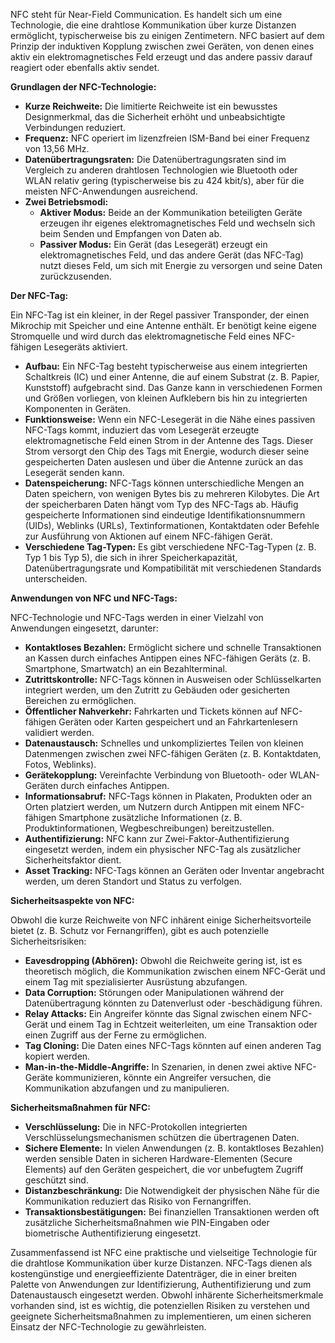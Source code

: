 
NFC steht für Near-Field Communication. Es handelt sich um eine Technologie, die eine drahtlose Kommunikation über kurze Distanzen ermöglicht, typischerweise bis zu einigen Zentimetern. NFC basiert auf dem Prinzip der induktiven Kopplung zwischen zwei Geräten, von denen eines aktiv ein elektromagnetisches Feld erzeugt und das andere passiv darauf reagiert oder ebenfalls aktiv sendet.

**Grundlagen der NFC-Technologie:**

- **Kurze Reichweite:** Die limitierte Reichweite ist ein bewusstes Designmerkmal, das die Sicherheit erhöht und unbeabsichtigte Verbindungen reduziert.
- **Frequenz:** NFC operiert im lizenzfreien ISM-Band bei einer Frequenz von 13,56 MHz.
- **Datenübertragungsraten:** Die Datenübertragungsraten sind im Vergleich zu anderen drahtlosen Technologien wie Bluetooth oder WLAN relativ gering (typischerweise bis zu 424 kbit/s), aber für die meisten NFC-Anwendungen ausreichend.
- **Zwei Betriebsmodi:**
    - **Aktiver Modus:** Beide an der Kommunikation beteiligten Geräte erzeugen ihr eigenes elektromagnetisches Feld und wechseln sich beim Senden und Empfangen von Daten ab.
    - **Passiver Modus:** Ein Gerät (das Lesegerät) erzeugt ein elektromagnetisches Feld, und das andere Gerät (das NFC-Tag) nutzt dieses Feld, um sich mit Energie zu versorgen und seine Daten zurückzusenden.

**Der NFC-Tag:**

Ein NFC-Tag ist ein kleiner, in der Regel passiver Transponder, der einen Mikrochip mit Speicher und eine Antenne enthält. Er benötigt keine eigene Stromquelle und wird durch das elektromagnetische Feld eines NFC-fähigen Lesegeräts aktiviert.

- **Aufbau:** Ein NFC-Tag besteht typischerweise aus einem integrierten Schaltkreis (IC) und einer Antenne, die auf einem Substrat (z. B. Papier, Kunststoff) aufgebracht sind. Das Ganze kann in verschiedenen Formen und Größen vorliegen, von kleinen Aufklebern bis hin zu integrierten Komponenten in Geräten.
- **Funktionsweise:** Wenn ein NFC-Lesegerät in die Nähe eines passiven NFC-Tags kommt, induziert das vom Lesegerät erzeugte elektromagnetische Feld einen Strom in der Antenne des Tags. Dieser Strom versorgt den Chip des Tags mit Energie, wodurch dieser seine gespeicherten Daten auslesen und über die Antenne zurück an das Lesegerät senden kann.
- **Datenspeicherung:** NFC-Tags können unterschiedliche Mengen an Daten speichern, von wenigen Bytes bis zu mehreren Kilobytes. Die Art der speicherbaren Daten hängt vom Typ des NFC-Tags ab. Häufig gespeicherte Informationen sind eindeutige Identifikationsnummern (UIDs), Weblinks (URLs), Textinformationen, Kontaktdaten oder Befehle zur Ausführung von Aktionen auf einem NFC-fähigen Gerät.
- **Verschiedene Tag-Typen:** Es gibt verschiedene NFC-Tag-Typen (z. B. Typ 1 bis Typ 5), die sich in ihrer Speicherkapazität, Datenübertragungsrate und Kompatibilität mit verschiedenen Standards unterscheiden.

**Anwendungen von NFC und NFC-Tags:**

NFC-Technologie und NFC-Tags werden in einer Vielzahl von Anwendungen eingesetzt, darunter:

- **Kontaktloses Bezahlen:** Ermöglicht sichere und schnelle Transaktionen an Kassen durch einfaches Antippen eines NFC-fähigen Geräts (z. B. Smartphone, Smartwatch) an ein Bezahlterminal.
- **Zutrittskontrolle:** NFC-Tags können in Ausweisen oder Schlüsselkarten integriert werden, um den Zutritt zu Gebäuden oder gesicherten Bereichen zu ermöglichen.
- **Öffentlicher Nahverkehr:** Fahrkarten und Tickets können auf NFC-fähigen Geräten oder Karten gespeichert und an Fahrkartenlesern validiert werden.
- **Datenaustausch:** Schnelles und unkompliziertes Teilen von kleinen Datenmengen zwischen zwei NFC-fähigen Geräten (z. B. Kontaktdaten, Fotos, Weblinks).
- **Gerätekopplung:** Vereinfachte Verbindung von Bluetooth- oder WLAN-Geräten durch einfaches Antippen.
- **Informationsabruf:** NFC-Tags können in Plakaten, Produkten oder an Orten platziert werden, um Nutzern durch Antippen mit einem NFC-fähigen Smartphone zusätzliche Informationen (z. B. Produktinformationen, Wegbeschreibungen) bereitzustellen.
- **Authentifizierung:** NFC kann zur Zwei-Faktor-Authentifizierung eingesetzt werden, indem ein physischer NFC-Tag als zusätzlicher Sicherheitsfaktor dient.
- **Asset Tracking:** NFC-Tags können an Geräten oder Inventar angebracht werden, um deren Standort und Status zu verfolgen.

**Sicherheitsaspekte von NFC:**

Obwohl die kurze Reichweite von NFC inhärent einige Sicherheitsvorteile bietet (z. B. Schutz vor Fernangriffen), gibt es auch potenzielle Sicherheitsrisiken:

- **Eavesdropping (Abhören):** Obwohl die Reichweite gering ist, ist es theoretisch möglich, die Kommunikation zwischen einem NFC-Gerät und einem Tag mit spezialisierter Ausrüstung abzufangen.
- **Data Corruption:** Störungen oder Manipulationen während der Datenübertragung könnten zu Datenverlust oder -beschädigung führen.
- **Relay Attacks:** Ein Angreifer könnte das Signal zwischen einem NFC-Gerät und einem Tag in Echtzeit weiterleiten, um eine Transaktion oder einen Zugriff aus der Ferne zu ermöglichen.
- **Tag Cloning:** Die Daten eines NFC-Tags könnten auf einen anderen Tag kopiert werden.
- **Man-in-the-Middle-Angriffe:** In Szenarien, in denen zwei aktive NFC-Geräte kommunizieren, könnte ein Angreifer versuchen, die Kommunikation abzufangen und zu manipulieren.

**Sicherheitsmaßnahmen für NFC:**

- **Verschlüsselung:** Die in NFC-Protokollen integrierten Verschlüsselungsmechanismen schützen die übertragenen Daten.
- **Sichere Elemente:** In vielen Anwendungen (z. B. kontaktloses Bezahlen) werden sensible Daten in sicheren Hardware-Elementen (Secure Elements) auf den Geräten gespeichert, die vor unbefugtem Zugriff geschützt sind.
- **Distanzbeschränkung:** Die Notwendigkeit der physischen Nähe für die Kommunikation reduziert das Risiko von Fernangriffen.
- **Transaktionsbestätigungen:** Bei finanziellen Transaktionen werden oft zusätzliche Sicherheitsmaßnahmen wie PIN-Eingaben oder biometrische Authentifizierung eingesetzt.

Zusammenfassend ist NFC eine praktische und vielseitige Technologie für die drahtlose Kommunikation über kurze Distanzen. NFC-Tags dienen als kostengünstige und energieeffiziente Datenträger, die in einer breiten Palette von Anwendungen zur Identifizierung, Authentifizierung und zum Datenaustausch eingesetzt werden. Obwohl inhärente Sicherheitsmerkmale vorhanden sind, ist es wichtig, die potenziellen Risiken zu verstehen und geeignete Sicherheitsmaßnahmen zu implementieren, um einen sicheren Einsatz der NFC-Technologie zu gewährleisten.